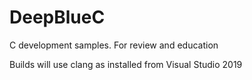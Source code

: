 # DeepBlueC
C development samples. For review and education

Builds will use clang as installed from Visual Studio 2019
